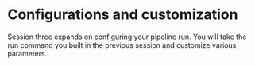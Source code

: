 # Configurations and customization

Session three expands on configuring your pipeline run. You will take the run command you built in the previous session and customize various parameters. 